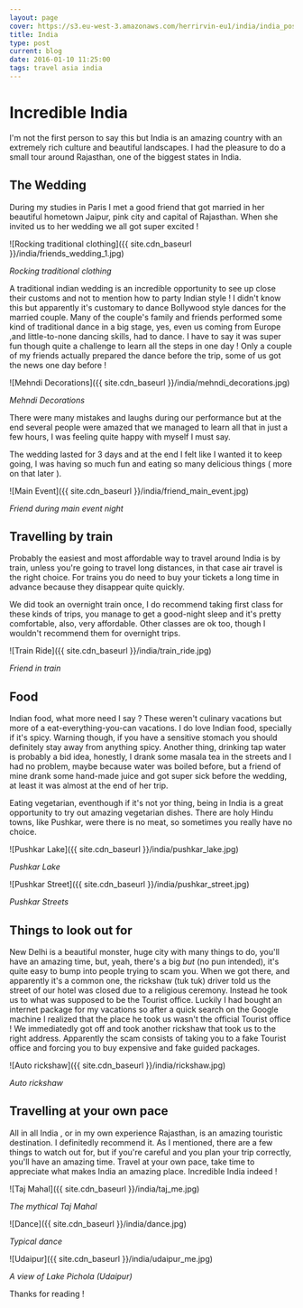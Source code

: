 ```yaml
---
layout: page
cover: https://s3.eu-west-3.amazonaws.com/herrirvin-eu1/india/india_post_banner
title: India
type: post
current: blog
date: 2016-01-10 11:25:00
tags: travel asia india
---
```


#  Incredible India #

I'm not the first person to say this but India is an amazing country with an extremely rich culture and beautiful landscapes. I had the pleasure to do a small tour around Rajasthan, one of the biggest states in India.

## The Wedding ##

During my studies in Paris I met a good friend that got married in her beautiful hometown Jaipur, pink city and capital of Rajasthan. When she invited us to her wedding we all got super excited !

![Rocking traditional clothing]({{ site.cdn_baseurl }}/india/friends_wedding_1.jpg)

*Rocking traditional clothing*

A traditional indian wedding is an incredible opportunity to see up close their customs and not to mention how to party Indian style ! I didn't know this but apparently it's customary to dance Bollywood style dances for the married couple. Many of the couple's family and friends performed some kind of traditional dance in a big stage, yes, even us coming from Europe ,and little-to-none dancing skills, had to dance. I have to say it was super fun though quite a challenge to learn all the steps in one day ! Only a couple of my friends actually prepared the dance before the trip, some of us got the news one day before !

![Mehndi Decorations]({{ site.cdn_baseurl }}/india/mehndi_decorations.jpg)

*Mehndi Decorations*

There were many mistakes and laughs during our performance but at the end several people were amazed that we managed to learn all that in just a few hours, I was feeling quite happy with myself I must say.

The wedding lasted for 3 days and at the end I felt like I wanted it to keep going, I was having so much fun and eating so many delicious things ( more on that later ).
 
![Main Event]({{ site.cdn_baseurl }}/india/friend_main_event.jpg)

*Friend during main event night*

## Travelling by train ##

Probably the easiest and most affordable way to travel around India is by train, unless you're going to travel long distances, in that case air travel is the right choice. For trains you do need to buy your tickets a long time in advance because they disappear quite quickly. 

We did took an overnight train once, I do recommend taking first class for these kinds of trips, you manage to get a good-night sleep and it's pretty comfortable, also, very affordable. Other classes are ok too, though I wouldn't recommend them for overnight trips.

![Train Ride]({{ site.cdn_baseurl }}/india/train_ride.jpg)

*Friend in train*

## Food ##

Indian food, what more need I say ? These weren't culinary vacations but more of a eat-everything-you-can vacations. I do love Indian food, specially if it's spicy. Warning though, if you have a sensitive stomach you should definitely stay away from anything spicy. Another thing, drinking tap water is probably a bid idea, honestly, I drank some masala tea in the streets and I had no problem, maybe because water was boiled before, but a friend of mine drank some hand-made juice and got super sick before the wedding, at least it was almost at the end of her trip.

Eating vegetarian, eventhough if it's not yor thing, being in India is a great opportunity to try out amazing vegetarian dishes. There are holy Hindu towns, like Pushkar, were there is no meat, so sometimes you really have no choice.

![Pushkar Lake]({{ site.cdn_baseurl }}/india/pushkar_lake.jpg)

*Pushkar Lake*

![Pushkar Street]({{ site.cdn_baseurl }}/india/pushkar_street.jpg)

*Pushkar Streets*

## Things to look out for ##

New Delhi is a beautiful monster, huge city with many things to do, you'll have an amazing time, but, yeah, there's a big *but* (no pun intended), it's quite easy to bump into people trying to scam you. When we got there, and apparently it's a common one, the rickshaw (tuk tuk) driver told us the street of our hotel was closed due to a religious ceremony. Instead he took us to what was supposed to be the Tourist office. Luckily I had bought an internet package for my vacations so after a quick search on the Google machine I realized that the place he took us wasn't the official Tourist office ! We immediatedly got off and took another rickshaw that took us to the right address. Apparently the scam consists of taking you to a fake Tourist office and forcing you to buy expensive and fake guided packages.

![Auto rickshaw]({{ site.cdn_baseurl }}/india/rickshaw.jpg)

*Auto rickshaw*

## Travelling at your own pace ##

All in all India , or in my own experience Rajasthan, is an amazing touristic destination. I definitedly recommend it. As I mentioned, there are a few things to watch out for, but if you're careful and you plan your trip correctly, you'll have an amazing time. Travel at your own pace, take time to appreciate what makes India an amazing place. Incredible India indeed !

![Taj Mahal]({{ site.cdn_baseurl }}/india/taj_me.jpg)

*The mythical Taj Mahal*

![Dance]({{ site.cdn_baseurl }}/india/dance.jpg)

*Typical dance*

![Udaipur]({{ site.cdn_baseurl }}/india/udaipur_me.jpg)

*A view of Lake Pichola (Udaipur)*

Thanks for reading !